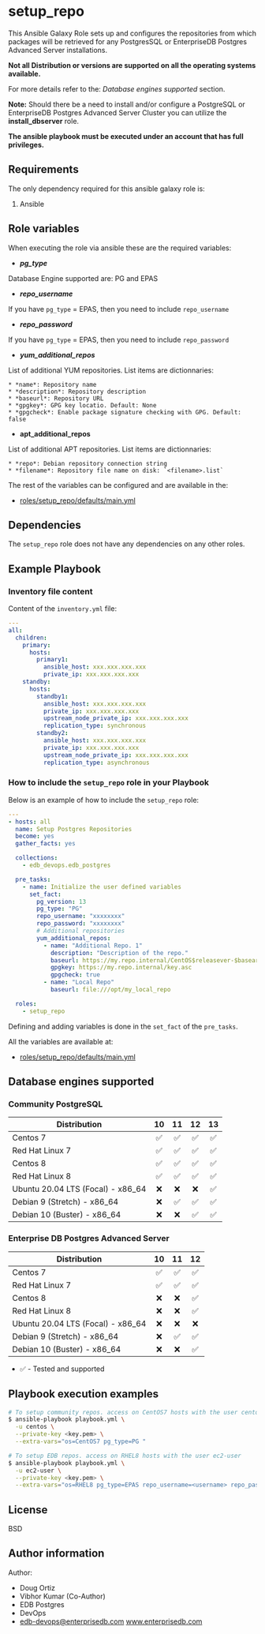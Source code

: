 # setup_repo

This Ansible Galaxy Role sets up and configures the repositories from which
packages will be retrieved for any PostgresSQL or EnterpriseDB Postgres
Advanced Server installations.

**Not all Distribution or versions are supported on all the operating systems
available.**

For more details refer to the: *Database engines supported* section.

**Note:**
Should there be a need to install and/or configure a PostgreSQL or EnterpriseDB
Postgres Advanced Server Cluster you can utilize the **install_dbserver** role.

**The ansible playbook must be executed under an account that has full
privileges.**

## Requirements

The only dependency required for this ansible galaxy role is:

  1. Ansible

## Role variables

When executing the role via ansible these are the required variables:

  * ***pg_type***

  Database Engine supported are: PG and EPAS

  * ***repo_username***

  If you have `pg_type` = EPAS, then you need to include `repo_username`

  * ***repo_password***

  If you have `pg_type` = EPAS, then you need to include `repo_password`

  * ***yum_additional_repos***

  List of additional YUM repositories. List items are dictionnaries:

    * *name*: Repository name
    * *description*: Repository description
    * *baseurl*: Repository URL
    * *gpgkey*: GPG key locatio. Default: None
    * *gpgcheck*: Enable package signature checking with GPG. Default: false

  * **apt_additional_repos**

  List of additional APT repositories. List items are dictionnaries:

    * *repo*: Debian repository connection string
    * *filename*: Repository file name on disk: `<filename>.list`


The rest of the variables can be configured and are available in the:

  * [roles/setup_repo/defaults/main.yml](./defaults/main.yml)

## Dependencies

The `setup_repo` role does not have any dependencies on any other roles.

## Example Playbook

### Inventory file content

Content of the `inventory.yml` file:

```yaml
---
all:
  children:
    primary:
      hosts:
        primary1:
          ansible_host: xxx.xxx.xxx.xxx
          private_ip: xxx.xxx.xxx.xxx
    standby:
      hosts:
        standby1:
          ansible_host: xxx.xxx.xxx.xxx
          private_ip: xxx.xxx.xxx.xxx
          upstream_node_private_ip: xxx.xxx.xxx.xxx
          replication_type: synchronous
        standby2:
          ansible_host: xxx.xxx.xxx.xxx
          private_ip: xxx.xxx.xxx.xxx
          upstream_node_private_ip: xxx.xxx.xxx.xxx
          replication_type: asynchronous
```

### How to include the `setup_repo` role in your Playbook

Below is an example of how to include the `setup_repo` role:

```yaml
---
- hosts: all
  name: Setup Postgres Repositories
  become: yes
  gather_facts: yes

  collections:
    - edb_devops.edb_postgres

  pre_tasks:
    - name: Initialize the user defined variables
      set_fact:
        pg_version: 13
        pg_type: "PG"
        repo_username: "xxxxxxxx"
        repo_password: "xxxxxxxx"
        # Additional repositories
        yum_additional_repos:
          - name: "Additional Repo. 1"
            description: "Description of the repo."
            baseurl: https://my.repo.internal/CentOS$releasever-$basearch
            gpgkey: https://my.repo.internal/key.asc
            gpgcheck: true
          - name: "Local Repo"
            baseurl: file:///opt/my_local_repo

  roles:
    - setup_repo
```

Defining and adding variables is done in the `set_fact` of the `pre_tasks`.

All the variables are available at:

  * [roles/setup_repo/defaults/main.yml](./defaults/main.yml)

## Database engines supported

### Community PostgreSQL

| Distribution | 10 | 11 | 12 | 13 |
| ------------------------- |:--:|:--:|:--:|:--:|
| Centos 7 | :white_check_mark:| :white_check_mark:| :white_check_mark:| :white_check_mark:|
| Red Hat Linux 7 | :white_check_mark:| :white_check_mark:| :white_check_mark:| :white_check_mark:|
| Centos 8 | :white_check_mark:| :white_check_mark:| :white_check_mark:| :white_check_mark:|
| Red Hat Linux 8 | :white_check_mark:| :white_check_mark:| :white_check_mark:| :white_check_mark:|
| Ubuntu 20.04 LTS (Focal) - x86_64 | :x:| :x:| :x:|  :white_check_mark:|
| Debian 9 (Stretch) - x86_64 | :x:| :white_check_mark:| :white_check_mark:| :white_check_mark:|
| Debian 10 (Buster) - x86_64 | :x:| :x:| :white_check_mark:| :white_check_mark:| 

### Enterprise DB Postgres Advanced Server

| Distribution | 10 | 11 | 12 |
| ------------------------- |:--:|:--:|:--:|
| Centos 7 | :white_check_mark:| :white_check_mark:| :white_check_mark:|
| Red Hat Linux 7 | :white_check_mark:| :white_check_mark:| :white_check_mark:|
| Centos 8 | :x:| :x:| :white_check_mark:|:white_check_mark:|
| Red Hat Linux 8 | :x:| :x:| :white_check_mark:|:white_check_mark:|
| Ubuntu 20.04 LTS (Focal) - x86_64 | :x:| :x:| :x:|  :white_check_mark:|
| Debian 9 (Stretch) - x86_64 | :x:| :white_check_mark:| :white_check_mark:| :white_check_mark:|
| Debian 10 (Buster) - x86_64 | :x:| :x:| :white_check_mark:| :white_check_mark:| 


- :white_check_mark: - Tested and supported

## Playbook execution examples

```bash
# To setup community repos. access on CentOS7 hosts with the user centos
$ ansible-playbook playbook.yml \
  -u centos \
  --private-key <key.pem> \
  --extra-vars="os=CentOS7 pg_type=PG "
```
```bash
# To setup EDB repos. access on RHEL8 hosts with the user ec2-user
$ ansible-playbook playbook.yml \
  -u ec2-user \
  --private-key <key.pem> \
  --extra-vars="os=RHEL8 pg_type=EPAS repo_username=<username> repo_password=<password>"
```

## License

BSD

## Author information

Author:

  * Doug Ortiz
  * Vibhor Kumar (Co-Author)
  * EDB Postgres 
  * DevOps 
  * edb-devops@enterprisedb.com www.enterprisedb.com
